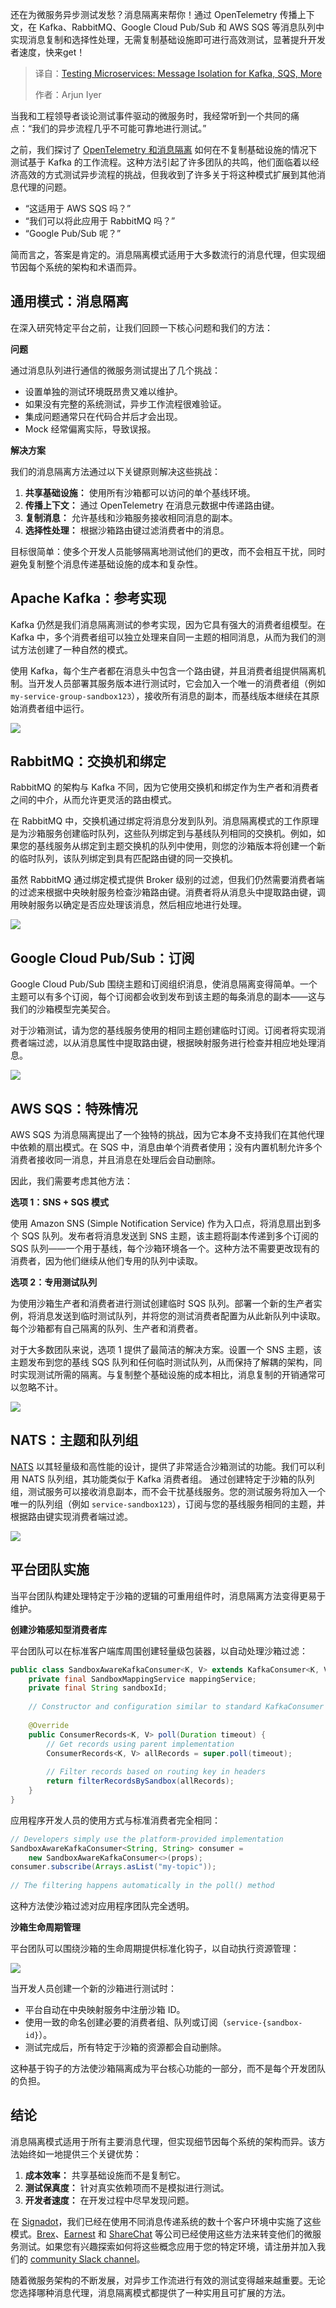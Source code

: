 
<!--
title: 测试微服务：Kafka、SQS等的消息隔离
cover: https://cdn.thenewstack.io/media/2025/03/c0fae648-messages.png
summary: 还在为微服务异步测试发愁？消息隔离来帮你！通过 OpenTelemetry 传播上下文，在 Kafka、RabbitMQ、Google Cloud Pub/Sub 和 AWS SQS 等消息队列中实现消息复制和选择性处理，无需复制基础设施即可进行高效测试，显著提升开发者速度，快来get！
-->

还在为微服务异步测试发愁？消息隔离来帮你！通过 OpenTelemetry 传播上下文，在 Kafka、RabbitMQ、Google Cloud Pub/Sub 和 AWS SQS 等消息队列中实现消息复制和选择性处理，无需复制基础设施即可进行高效测试，显著提升开发者速度，快来get！

> 译自：[Testing Microservices: Message Isolation for Kafka, SQS, More](https://thenewstack.io/testing-microservices-message-isolation-for-kafka-sqs-more/)
> 
> 作者：Arjun Iyer

当我和工程领导者谈论测试事件驱动的微服务时，我经常听到一个共同的痛点：“我们的异步流程几乎不可能可靠地进行测试。”

之前，我们探讨了 [OpenTelemetry 和消息隔离](https://thenewstack.io/shift-left-meets-kafka-testing-event-driven-microservices/) 如何在不复制基础设施的情况下测试基于 Kafka 的工作流程。这种方法引起了许多团队的共鸣，他们面临着以经济高效的方式测试异步流程的挑战，但我收到了许多关于将这种模式扩展到其他消息代理的问题。

*   “这适用于 AWS SQS 吗？”
*   “我们可以将此应用于 RabbitMQ 吗？”
*   “Google Pub/Sub 呢？”

简而言之，答案是肯定的。消息隔离模式适用于大多数流行的消息代理，但实现细节因每个系统的架构和术语而异。

## 通用模式：消息隔离

在深入研究特定平台之前，让我们回顾一下核心问题和我们的方法：

**问题**

通过消息队列进行通信的微服务测试提出了几个挑战：

* 设置单独的测试环境既昂贵又难以维护。
* 如果没有完整的系统测试，异步工作流程很难验证。
* 集成问题通常只在代码合并后才会出现。
* Mock 经常偏离实际，导致误报。

**解决方案**

我们的消息隔离方法通过以下关键原则解决这些挑战：

1. **共享基础设施：** 使用所有沙箱都可以访问的单个基线环境。
2. **传播上下文：** 通过 OpenTelemetry 在消息元数据中传递路由键。
3. **复制消息：** 允许基线和沙箱服务接收相同消息的副本。
4. **选择性处理：** 根据沙箱路由键过滤消费者中的消息。

目标很简单：使多个开发人员能够隔离地测试他们的更改，而不会相互干扰，同时避免复制整个消息传递基础设施的成本和复杂性。

## Apache Kafka：参考实现

Kafka 仍然是我们消息隔离测试的参考实现，因为它具有强大的消费者组模型。在 Kafka 中，多个消费者组可以独立处理来自同一主题的相同消息，从而为我们的测试方法创建了一种自然的模式。

使用 Kafka，每个生产者都在消息头中包含一个路由键，并且消费者组提供隔离机制。当开发人员部署其服务版本进行测试时，它会加入一个唯一的消费者组（例如 `my-service-group-sandbox123`），接收所有消息的副本，而基线版本继续在其原始消费者组中运行。

![](https://cdn.thenewstack.io/media/2025/03/c2801a11-kafka-isolation-1024x512.jpg)

## RabbitMQ：交换机和绑定

RabbitMQ 的架构与 Kafka 不同，因为它使用交换机和绑定作为生产者和消费者之间的中介，从而允许更灵活的路由模式。

在 RabbitMQ 中，交换机通过绑定将消息分发到队列。消息隔离模式的工作原理是为沙箱服务创建临时队列，这些队列绑定到与基线队列相同的交换机。例如，如果您的基线服务从绑定到主题交换机的队列中使用，则您的沙箱版本将创建一个新的临时队列，该队列绑定到具有匹配路由键的同一交换机。

虽然 RabbitMQ 通过绑定模式提供 Broker 级别的过滤，但我们仍然需要消费者端的过滤来根据中央映射服务检查沙箱路由键。消费者将从消息头中提取路由键，调用映射服务以确定是否应处理该消息，然后相应地进行处理。

![](https://cdn.thenewstack.io/media/2025/03/d21b299b-rabbitmq-isolation-diagram-1024x589.jpg)

## Google Cloud Pub/Sub：订阅

Google Cloud Pub/Sub 围绕主题和订阅组织消息，使消息隔离变得简单。一个主题可以有多个订阅，每个订阅都会收到发布到该主题的每条消息的副本——这与我们的沙箱模型完美契合。

对于沙箱测试，请为您的基线服务使用的相同主题创建临时订阅。订阅者将实现消费者端过滤，以从消息属性中提取路由键，根据映射服务进行检查并相应地处理消息。

![](https://cdn.thenewstack.io/media/2025/03/0d6608b0-pubsub-isolation-diagram-1024x589.jpg)

## AWS SQS：特殊情况

AWS SQS 为消息隔离提出了一个独特的挑战，因为它本身不支持我们在其他代理中依赖的扇出模式。在 SQS 中，消息由单个消费者使用；没有内置机制允许多个消费者接收同一消息，并且消息在处理后会自动删除。

因此，我们需要考虑其他方法：

**选项 1：SNS + SQS 模式**

使用 Amazon SNS (Simple Notification Service) 作为入口点，将消息扇出到多个 SQS 队列。发布者将消息发送到 SNS 主题，该主题将副本传递到多个订阅的 SQS 队列——一个用于基线，每个沙箱环境各一个。这种方法不需要更改现有的消费者，因为他们继续从他们专用的队列中读取。

**选项 2：专用测试队列**

为使用沙箱生产者和消费者进行测试创建临时 SQS 队列。部署一个新的生产者实例，将消息发送到临时测试队列，并将您的测试消费者配置为从此新队列中读取。每个沙箱都有自己隔离的队列、生产者和消费者。

对于大多数团队来说，选项 1 提供了最简洁的解决方案。设置一个 SNS 主题，该主题发布到您的基线 SQS 队列和任何临时测试队列，从而保持了解耦的架构，同时实现测试所需的隔离。与复制整个基础设施的成本相比，消息复制的开销通常可以忽略不计。

![](https://cdn.thenewstack.io/media/2025/03/f704f37a-sqs-isolation-diagram-1024x704.jpg)

## NATS：主题和队列组

[NATS](https://nats.io/) 以其轻量级和高性能的设计，提供了非常适合沙箱测试的功能。我们可以利用 NATS 队列组，其功能类似于 Kafka 消费者组。
通过创建特定于沙箱的队列组，测试服务可以接收消息副本，而不会干扰基线服务。您的测试服务将加入一个唯一的队列组（例如 `service-sandbox123`），订阅与您的基线服务相同的主题，并根据路由键实现消费者端过滤。

![](https://cdn.thenewstack.io/media/2025/03/b3db66e2-nats-isolation-diagram-1024x512.jpg)

## 平台团队实施

当平台团队构建处理特定于沙箱的逻辑的可重用组件时，消息隔离方法变得更易于维护。

**创建沙箱感知型消费者库**

平台团队可以在标准客户端库周围创建轻量级包装器，以自动处理沙箱过滤：

```java
public class SandboxAwareKafkaConsumer<K, V> extends KafkaConsumer<K, V> {
    private final SandboxMappingService mappingService;
    private final String sandboxId;
 
    // Constructor and configuration similar to standard KafkaConsumer
 
    @Override
    public ConsumerRecords<K, V> poll(Duration timeout) {
        // Get records using parent implementation
        ConsumerRecords<K, V> allRecords = super.poll(timeout);
 
        // Filter records based on routing key in headers
        return filterRecordsBySandbox(allRecords);
    }
}
```

应用程序开发人员的使用方式与标准消费者完全相同：

```java
// Developers simply use the platform-provided implementation
SandboxAwareKafkaConsumer<String, String> consumer =
    new SandboxAwareKafkaConsumer<>(props);
consumer.subscribe(Arrays.asList("my-topic"));
 
// The filtering happens automatically in the poll() method 
```

这种方法使沙箱过滤对应用程序团队完全透明。

**沙箱生命周期管理**

平台团队可以围绕沙箱的生命周期提供标准化钩子，以自动执行资源管理：

![](https://cdn.thenewstack.io/media/2025/03/fe087d4b-screenshot-2025-03-18-at-1.03.08%E2%80%AFpm-1024x349.png)

当开发人员创建一个新的沙箱进行测试时：

- 平台自动在中央映射服务中注册沙箱 ID。
- 使用一致的命名创建必要的消费者组、队列或订阅（`service-{sandbox-id}`）。
- 测试完成后，所有特定于沙箱的资源都会自动删除。

这种基于钩子的方法使沙箱隔离成为平台核心功能的一部分，而不是每个开发团队的负担。

## 结论

消息隔离模式适用于所有主要消息代理，但实现细节因每个系统的架构而异。该方法始终如一地提供三个关键优势：

1. **成本效率：** 共享基础设施而不是复制它。
2. **测试保真度：** 针对真实依赖项而不是模拟进行测试。
3. **开发者速度：** 在开发过程中尽早发现问题。

在 [Signadot](https://www.signadot.com/)，我们已经在使用不同消息传递系统的数十个客户环境中实施了这些模式。[Brex](https://www.signadot.com/case-studies/brex-uses-signadot-to-scale-developer-testing-across-100s-of-engineers)、[Earnest](https://www.signadot.com/case-studies/how-earnest-empowers-developers-for-early-testing) 和 [ShareChat](https://www.signadot.com/case-studies/sharechat-chooses-signadot-giving-devs-high-quality-testing-feedback) 等公司已经使用这些方法来转变他们的微服务测试。如果您有兴趣探索如何将这些概念应用于您的特定环境，请注册并加入我们的 [community Slack channel](https://signadotcommunity.slack.com/join/shared_invite/zt-1estxm8pv-qfiaNfiFFCaW~eUlXsVoEQ#/shared-invite/email)。

随着微服务架构的不断发展，对异步工作流进行有效的测试变得越来越重要。无论您选择哪种消息代理，消息隔离模式都提供了一种实用且可扩展的方法。